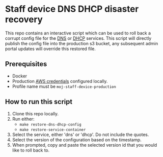 # Staff device DNS DHCP disaster recovery

This repo contains an interactive script which can be used to roll back a corrupt config file for the [DNS](https://github.com/ministryofjustice/staff-device-dns-server) or [DHCP](https://github.com/ministryofjustice/staff-device-dhcp-server) services. This script will directly publish the config file into the production s3 bucket, any subsequent admin portal updates will override this restored file.

## Prerequisites

- Docker
- Production [AWS credentials](https://docs.aws.amazon.com/cli/latest/userguide/cli-chap-configure.html) configured locally.
- Profile name must be `moj-staff-device-production`

## How to run this script

1. Clone this repo locally.
2. Run either:
    - `make restore-dns-dhcp-config`
    - `make restore-service-container`
3. Select the service, either 'dns' or 'dhcp'. Do not include the quotes.
4. Select the version of the configuration based on the timestamp.
5. When prompted, copy and paste the selected version id that you would like to roll back to.

